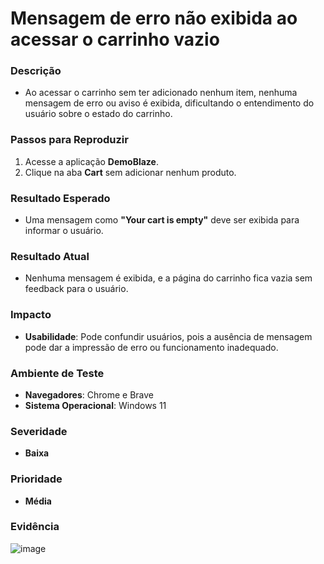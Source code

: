 # Mensagem de erro não exibida ao acessar o carrinho vazio  

### Descrição  
- Ao acessar o carrinho sem ter adicionado nenhum item, nenhuma mensagem de erro ou aviso é exibida, dificultando o entendimento do usuário sobre o estado do carrinho.  

### Passos para Reproduzir  
1. Acesse a aplicação **DemoBlaze**.  
2. Clique na aba **Cart** sem adicionar nenhum produto.  

### Resultado Esperado  
- Uma mensagem como **"Your cart is empty"** deve ser exibida para informar o usuário.  

### Resultado Atual  
- Nenhuma mensagem é exibida, e a página do carrinho fica vazia sem feedback para o usuário.  

### Impacto  
- **Usabilidade**: Pode confundir usuários, pois a ausência de mensagem pode dar a impressão de erro ou funcionamento inadequado.  

### Ambiente de Teste  
- **Navegadores**: Chrome e Brave  
- **Sistema Operacional**: Windows 11

### Severidade  
- **Baixa**  

### Prioridade  
- **Média**  

### Evidência  
![image](https://github.com/user-attachments/assets/9dc50e1e-821c-445e-b765-0688fe724ced)
